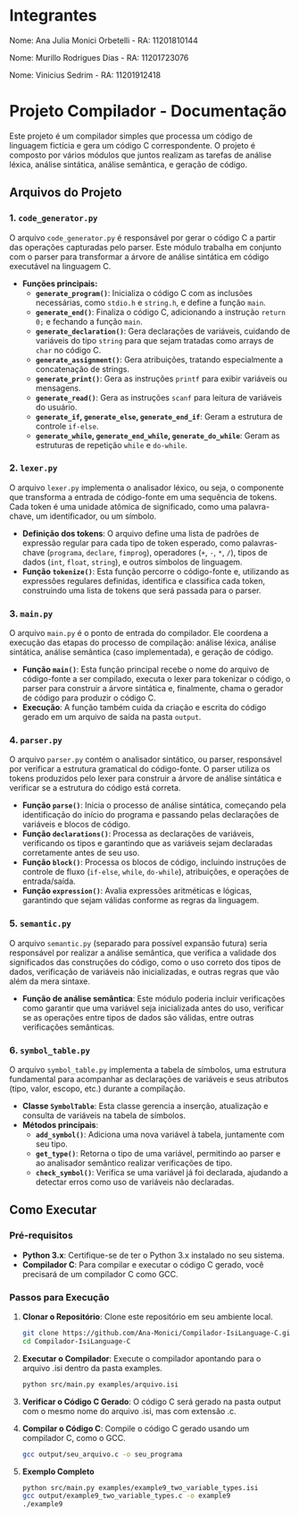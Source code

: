 # Integrantes

Nome: Ana Julia Monici Orbetelli - RA: 11201810144

Nome: Murillo Rodrigues Dias - RA: 11201723076

Nome: Vinicius Sedrim - RA: 11201912418

# Projeto Compilador - Documentação

Este projeto é um compilador simples que processa um código de linguagem fictícia e gera um código C correspondente. O projeto é composto por vários módulos que juntos realizam as tarefas de análise léxica, análise sintática, análise semântica, e geração de código.

## Arquivos do Projeto

### 1. `code_generator.py`

O arquivo `code_generator.py` é responsável por gerar o código C a partir das operações capturadas pelo parser. Este módulo trabalha em conjunto com o parser para transformar a árvore de análise sintática em código executável na linguagem C.

- **Funções principais:**
  - **`generate_program()`**: Inicializa o código C com as inclusões necessárias, como `stdio.h` e `string.h`, e define a função `main`.
  - **`generate_end()`**: Finaliza o código C, adicionando a instrução `return 0;` e fechando a função `main`.
  - **`generate_declaration()`**: Gera declarações de variáveis, cuidando de variáveis do tipo `string` para que sejam tratadas como arrays de `char` no código C.
  - **`generate_assignment()`**: Gera atribuições, tratando especialmente a concatenação de strings.
  - **`generate_print()`**: Gera as instruções `printf` para exibir variáveis ou mensagens.
  - **`generate_read()`**: Gera as instruções `scanf` para leitura de variáveis do usuário.
  - **`generate_if`, `generate_else`, `generate_end_if`**: Geram a estrutura de controle `if-else`.
  - **`generate_while`, `generate_end_while`, `generate_do_while`**: Geram as estruturas de repetição `while` e `do-while`.

### 2. `lexer.py`

O arquivo `lexer.py` implementa o analisador léxico, ou seja, o componente que transforma a entrada de código-fonte em uma sequência de tokens. Cada token é uma unidade atômica de significado, como uma palavra-chave, um identificador, ou um símbolo.

- **Definição dos tokens**: O arquivo define uma lista de padrões de expressão regular para cada tipo de token esperado, como palavras-chave (`programa`, `declare`, `fimprog`), operadores (`+`, `-`, `*`, `/`), tipos de dados (`int`, `float`, `string`), e outros símbolos de linguagem.
- **Função `tokenize()`**: Esta função percorre o código-fonte e, utilizando as expressões regulares definidas, identifica e classifica cada token, construindo uma lista de tokens que será passada para o parser.

### 3. `main.py`

O arquivo `main.py` é o ponto de entrada do compilador. Ele coordena a execução das etapas do processo de compilação: análise léxica, análise sintática, análise semântica (caso implementada), e geração de código.

- **Função `main()`**: Esta função principal recebe o nome do arquivo de código-fonte a ser compilado, executa o lexer para tokenizar o código, o parser para construir a árvore sintática e, finalmente, chama o gerador de código para produzir o código C.
- **Execução**: A função também cuida da criação e escrita do código gerado em um arquivo de saída na pasta `output`.

### 4. `parser.py`

O arquivo `parser.py` contém o analisador sintático, ou parser, responsável por verificar a estrutura gramatical do código-fonte. O parser utiliza os tokens produzidos pelo lexer para construir a árvore de análise sintática e verificar se a estrutura do código está correta.

- **Função `parse()`**: Inicia o processo de análise sintática, começando pela identificação do início do programa e passando pelas declarações de variáveis e blocos de código.
- **Função `declarations()`**: Processa as declarações de variáveis, verificando os tipos e garantindo que as variáveis sejam declaradas corretamente antes de seu uso.
- **Função `block()`**: Processa os blocos de código, incluindo instruções de controle de fluxo (`if-else`, `while`, `do-while`), atribuições, e operações de entrada/saída.
- **Função `expression()`**: Avalia expressões aritméticas e lógicas, garantindo que sejam válidas conforme as regras da linguagem.

### 5. `semantic.py`

O arquivo `semantic.py` (separado para possível expansão futura) seria responsável por realizar a análise semântica, que verifica a validade dos significados das construções do código, como o uso correto dos tipos de dados, verificação de variáveis não inicializadas, e outras regras que vão além da mera sintaxe.

- **Função de análise semântica**: Este módulo poderia incluir verificações como garantir que uma variável seja inicializada antes do uso, verificar se as operações entre tipos de dados são válidas, entre outras verificações semânticas.

### 6. `symbol_table.py`

O arquivo `symbol_table.py` implementa a tabela de símbolos, uma estrutura fundamental para acompanhar as declarações de variáveis e seus atributos (tipo, valor, escopo, etc.) durante a compilação.

- **Classe `SymbolTable`**: Esta classe gerencia a inserção, atualização e consulta de variáveis na tabela de símbolos.
- **Métodos principais**:
  - **`add_symbol()`**: Adiciona uma nova variável à tabela, juntamente com seu tipo.
  - **`get_type()`**: Retorna o tipo de uma variável, permitindo ao parser e ao analisador semântico realizar verificações de tipo.
  - **`check_symbol()`**: Verifica se uma variável já foi declarada, ajudando a detectar erros como uso de variáveis não declaradas.


## Como Executar

### Pré-requisitos
- **Python 3.x**: Certifique-se de ter o Python 3.x instalado no seu sistema.
- **Compilador C**: Para compilar e executar o código C gerado, você precisará de um compilador C como GCC.

### Passos para Execução
1. **Clonar o Repositório**: Clone este repositório em seu ambiente local.
   ```bash
   git clone https://github.com/Ana-Monici/Compilador-IsiLanguage-C.git
   cd Compilador-IsiLanguage-C

2. **Executar o Compilador**: Execute o compilador apontando para o arquivo .isi dentro da pasta examples.
    ```bash
    python src/main.py examples/arquivo.isi

3. **Verificar o Código C Gerado**: O código C será gerado na pasta output com o mesmo nome do arquivo .isi, mas com extensão .c.

4. **Compilar o Código C**: Compile o código C gerado usando um compilador C, como o GCC.
    ```bash
    gcc output/seu_arquivo.c -o seu_programa

5. **Exemplo Completo**
    ```bash
    python src/main.py examples/example9_two_variable_types.isi
    gcc output/example9_two_variable_types.c -o example9
    ./example9
